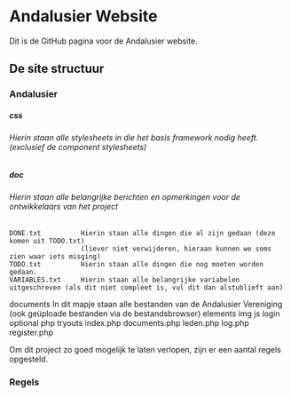 # Andalusier Website

Dit is de GitHub pagina voor de Andalusier website.

## De site structuur

### Andalusier
##### css                 
###### Hierin staan alle stylesheets in die het basis framework nodig heeft. (exclusief de component stylesheets)
##### doc                
###### Hierin staan alle belangrijke berichten en opmerkingen voor de ontwikkelaars van het project

    DONE.txt          Hierin staan alle dingen die al zijn gedaan (deze komen uit TODO.txt)
                      (liever niet verwijderen, hieraan kunnen we soms zien waar iets misging)
    TODO.txt          Hierin staan alle dingen die nog moeten worden gedaan.
    VARIABLES.txt     Hierin staan alle belangrijke variabelen uitgeschreven (als dit niet compleet is, vul dit dan alstublieft aan)

  documents           In dit mapje staan alle bestanden van de Andalusier Vereniging (ook geüploade bestanden via de bestandsbrowser)
  elements
  img
  js
  login
  optional
  php
  tryouts
  index.php
  documents.php
  leden.php
  log.php
  register.php



Om dit project zo goed mogelijk te laten verlopen, zijn er een aantal regels opgesteld.

### Regels
